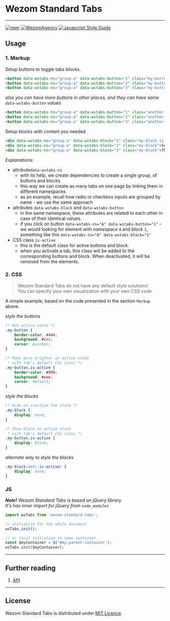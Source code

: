 # Wezom Standard Tabs

---

[![npm](https://img.shields.io/badge/npm-install-red.svg)](https://www.npmjs.com/package/wezom-standard-tabs)
[![WezomAgency](https://img.shields.io/badge/wezom-agency-red.svg)](https://github.com/WezomAgency)
[![Javascript Style Guide](https://img.shields.io/badge/code_style-wezom_relax-red.svg)](https://github.com/WezomAgency/eslint-config-wezom-relax)

## Usage

### 1. Markup

Setup buttons to toggle tabs blocks.

```html
<button data-wstabs-ns="group-a" data-wstabs-button="1" class="my-button is-active">First button</button>
<button data-wstabs-ns="group-a" data-wstabs-button="2" class="my-button">Second button</button>
<button data-wstabs-ns="group-a" data-wstabs-button="3" class="my-button">Third button</button>
```

_also you can have more buttons in other places, and they can have same `data-wstabs-button` values_

```html
<button data-wstabs-ns="group-a" data-wstabs-button="1" class="another-button is-active">Synced first button</button>
<button data-wstabs-ns="group-a" data-wstabs-button="2" class="another-button">Synced second button</button>
<button data-wstabs-ns="group-a" data-wstabs-button="3" class="another-button">Synced third button</button>
```

Setup blocks with content you needed

```html
<div data-wstabs-ns="group-a" data-wstabs-block="1" class="my-block is-active">First block content</div>
<div data-wstabs-ns="group-a" data-wstabs-block="2" class="my-block">Second block content</div>
<div data-wstabs-ns="group-a" data-wstabs-block="3" class="my-block">Third block content</div>
```

_Explanations:_

- attribute`data-wstabs-ns`
    - with its help, we create dependencies to create a single group, of buttons and blocks
    - this way we can create as many tabs on one page by linking them in different namespaces
    - as an example, recall how radio or checkbox inputs are grouped by name - we use the same approach
- attributes `data-wstabs-block` and `data-wstabs-button`
    - in the same namespace, these attributes are related to each other in case of their identical values.
    - if you click on button `data-wstabs-ns="A" data-wstabs-button="1"` - we would looking for element with _namespace_ `A` and _block_ `1`, something like this `data-wstabs-ns="A" data-wstabs-block="1"` 
- CSS class `is-active`
    - this is the default class for active buttons and block.
    - when you activate a tab, this class will be added to the corresponding buttons and block. When deactivated, it will be removed from the elements.


### 2. CSS

> Wezom Standard Tabs do not have any default style solutions!  
> You can specify your own visualization with your own CSS code

A simple example, based on the code presented in the section `Markup` above.

_style the buttons_

```css
/* Not active state */
.my-button {
    border-color: #444;
    background: #ccc;
    cursor: pointer;
}

/* Make more brighter on active state
 * with tab's default CSS class */
.my-button.is-active {
    border-color: #999;
    background: #eee;
    cursor: default;
}
```

_style the blocks_

```css
/* Hide on inactive the state */
.my-block {
    display: none;
}

/* Show block on active state
 * with tab's default CSS class */
.my-button.is-active {
    display: block;
}
```

_alternate way to style the blocks_

```css
.my-block:not(.is-active) {
    display: none;
}
```

### JS

_**Note!** Wezom Standard Tabs is based on jQuery library._  
_It's has inner import for jQuery from `node_modules`_ 

```js
import wsTabs from 'wezom-standard-tabs';

// initialize for the whole document
wsTabs.init();

// or local initialize in some container
const $myContainer = $('#my-parent-container');
wsTabs.init($myContainer);
```

----

## Further reading

1. [API](https://github.com/WezomAgency/wezom-standard-tabs/blob/master/docs/api.md)


---

## License

Wezom Standard Tabs is distributed under [MIT Licence](https://github.com/WezomAgency/wezom-standard-tabs/blob/master/LICENSE).
